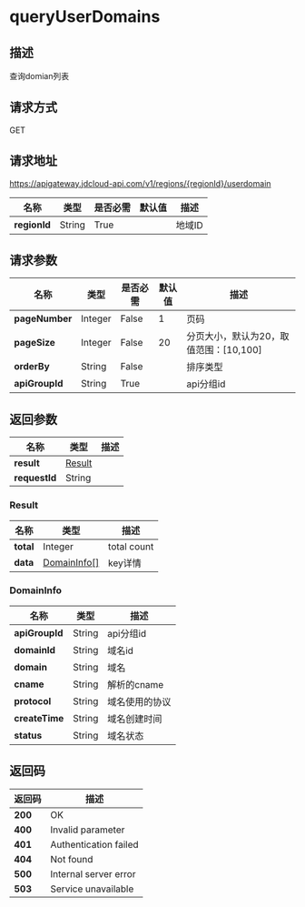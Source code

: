# queryUserDomains


## 描述
查询domian列表

## 请求方式
GET

## 请求地址
https://apigateway.jdcloud-api.com/v1/regions/{regionId}/userdomain

|名称|类型|是否必需|默认值|描述|
|---|---|---|---|---|
|**regionId**|String|True| |地域ID|

## 请求参数
|名称|类型|是否必需|默认值|描述|
|---|---|---|---|---|
|**pageNumber**|Integer|False|1|页码|
|**pageSize**|Integer|False|20|分页大小，默认为20，取值范围：[10,100]|
|**orderBy**|String|False| |排序类型|
|**apiGroupId**|String|True| |api分组id|


## 返回参数
|名称|类型|描述|
|---|---|---|
|**result**|[Result](queryuserdomains#result)| |
|**requestId**|String| |

### <div id="result">Result</div>
|名称|类型|描述|
|---|---|---|
|**total**|Integer|total count|
|**data**|[DomainInfo[]](queryuserdomains#domaininfo)|key详情|
### <div id="domaininfo">DomainInfo</div>
|名称|类型|描述|
|---|---|---|
|**apiGroupId**|String|api分组id|
|**domainId**|String|域名id|
|**domain**|String|域名|
|**cname**|String|解析的cname|
|**protocol**|String|域名使用的协议|
|**createTime**|String|域名创建时间|
|**status**|String|域名状态|

## 返回码
|返回码|描述|
|---|---|
|**200**|OK|
|**400**|Invalid parameter|
|**401**|Authentication failed|
|**404**|Not found|
|**500**|Internal server error|
|**503**|Service unavailable|
